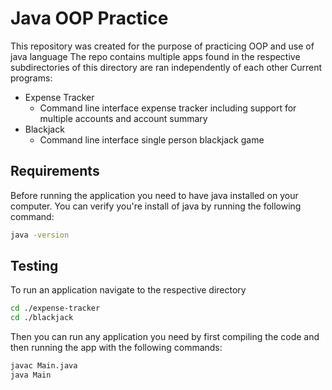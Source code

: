 # Java OOP Practice
This repository was created for the purpose of practicing OOP and use of java language
The repo contains multiple apps found in the respective subdirectories of this directory are ran independently of each other
Current programs:
- Expense Tracker
   - Command line interface expense tracker including support for multiple accounts and account summary
- Blackjack
   - Command line interface single person blackjack game

## Requirements 
Before running the application you need to have java installed on your computer. You can verify you're install of java by running the following command:
```bash
java -version
```

## Testing
To run an application navigate to the respective directory
```bash
cd ./expense-tracker
cd ./blackjack
```

Then you can run any application you need by first compiling the code and then running the app with the following commands:
```bash
javac Main.java
java Main
```